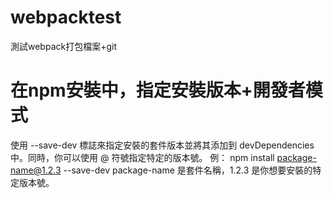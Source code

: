 # webpacktest
測試webpack打包檔案+git


# 在npm安裝中，指定安裝版本+開發者模式
使用 --save-dev 標誌來指定安裝的套件版本並將其添加到 devDependencies 中。同時，你可以使用 @ 符號指定特定的版本號。
例：
npm install package-name@1.2.3 --save-dev
package-name 是套件名稱，1.2.3 是你想要安裝的特定版本號。